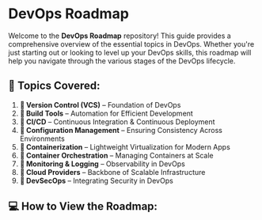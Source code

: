 # DevOps Roadmap

Welcome to the **DevOps Roadmap** repository! This guide provides a comprehensive overview of the essential topics in DevOps. Whether you're just starting out or looking to level up your DevOps skills, this roadmap will help you navigate through the various stages of the DevOps lifecycle.

## 📂 Topics Covered:

1. **📁 Version Control (VCS)** – Foundation of DevOps
2. **📁 Build Tools** – Automation for Efficient Development
3. **📁 CI/CD** – Continuous Integration & Continuous Deployment
4. **📁 Configuration Management** – Ensuring Consistency Across Environments
5. **📁 Containerization** – Lightweight Virtualization for Modern Apps
6. **📁 Container Orchestration** – Managing Containers at Scale
7. **📁 Monitoring & Logging** – Observability in DevOps
8. **📁 Cloud Providers** – Backbone of Scalable Infrastructure
9. **📁 DevSecOps** – Integrating Security in DevOps

   
## 💻 How to View the Roadmap:



